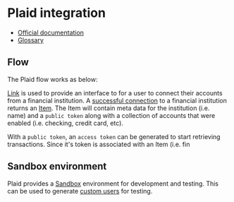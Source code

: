 # Plaid integration

- [Official documentation](https://plaid.com/docs/)
- [Glossary](https://plaid.com/docs/quickstart/glossary/)

## Flow

The Plaid flow works as below:

[Link](https://plaid.com/docs/link/) is used to provide an interface to for a user to connect their accounts from a financial institution.
A [successful connection](https://plaid.com/docs/link/) to a financial institution returns an [Item](https://plaid.com/docs/quickstart/glossary/#item).
The Item will contain meta data for the institution (i.e. name) and a `public token` along with a collection of accounts that were enabled (i.e. checking, credit card, etc).

With a `public token`, an `access token` can be generated to start retrieving transactions. Since it's token is associated with an Item (i.e. fin

## Sandbox environment

Plaid provides a [Sandbox](https://plaid.com/docs/sandbox/) environment for development and testing. This can be used to generate [custom users](https://plaid.com/docs/sandbox/user-custom/) for testing.

